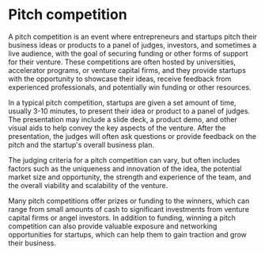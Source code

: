 # Pitch competition

A pitch competition is an event where entrepreneurs and startups pitch their business ideas or products to a panel of judges, investors, and sometimes a live audience, with the goal of securing funding or other forms of support for their venture. These competitions are often hosted by universities, accelerator programs, or venture capital firms, and they provide startups with the opportunity to showcase their ideas, receive feedback from experienced professionals, and potentially win funding or other resources.

In a typical pitch competition, startups are given a set amount of time, usually 3-10 minutes, to present their idea or product to a panel of judges. The presentation may include a slide deck, a product demo, and other visual aids to help convey the key aspects of the venture. After the presentation, the judges will often ask questions or provide feedback on the pitch and the startup's overall business plan.

The judging criteria for a pitch competition can vary, but often includes factors such as the uniqueness and innovation of the idea, the potential market size and opportunity, the strength and experience of the team, and the overall viability and scalability of the venture.

Many pitch competitions offer prizes or funding to the winners, which can range from small amounts of cash to significant investments from venture capital firms or angel investors. In addition to funding, winning a pitch competition can also provide valuable exposure and networking opportunities for startups, which can help them to gain traction and grow their business.
